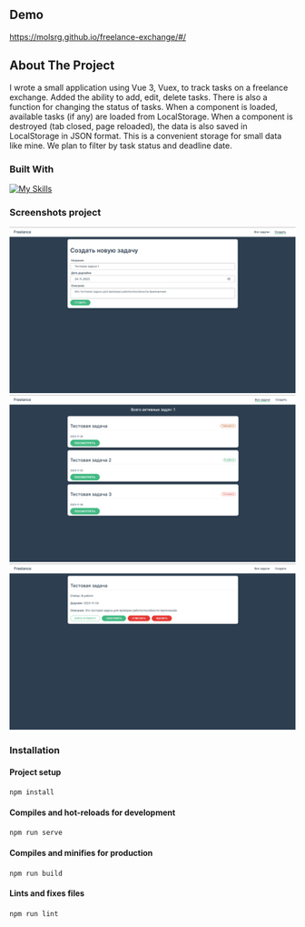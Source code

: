 ## Demo
https://molsrg.github.io/freelance-exchange/#/
<!-- ABOUT THE PROJECT -->
## About The Project

I wrote a small application using Vue 3, Vuex, to track tasks on a freelance exchange. Added the ability to add, edit, delete tasks. There is also a function for changing the status of tasks. When a component is loaded, available tasks (if any) are loaded from LocalStorage. When a component is destroyed (tab closed, page reloaded), the data is also saved in LocalStorage in JSON format. This is a convenient storage for small data like mine. We plan to filter by task status and deadline date.

### Built With

[![My Skills](https://skillicons.dev/icons?i=js,html,css,vue)](https://skillicons.dev)


### Screenshots project 


![screenshots](https://github.com/molsrg/freelance-exchange/blob/main/ScreenshotsProject/1.png)
![screenshots](https://github.com/molsrg/freelance-exchange/blob/main/ScreenshotsProject/2.png)
![screenshots](https://github.com/molsrg/freelance-exchange/blob/main/ScreenshotsProject/3.png)


### Installation

#### Project setup
```
npm install
```

#### Compiles and hot-reloads for development
```
npm run serve
```

#### Compiles and minifies for production
```
npm run build
```

#### Lints and fixes files
```
npm run lint
```

